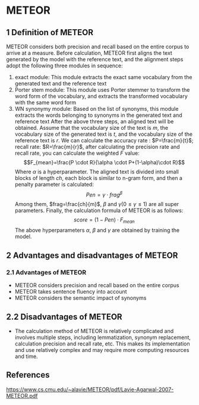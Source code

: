 # METEOR
## 1 Definition of METEOR
METEOR considers both precision and recall based on the entire corpus to arrive at a measure.
Before calculation, METEOR first aligns the text generated by the model with the reference text, and the alignment steps adopt the following three modules in sequence:
1. exact module: This module extracts the exact same vocabulary from the generated text and the reference text
2. Porter stem module: This module uses Porter stemmer to transform the word form of the vocabulary, and extracts the transformed vocabulary with the same word form
3. WN synonymy module: Based on the list of synonyms, this module extracts the words belonging to synonyms in the generated text and reference text
After the above three steps, an aligned text will be obtained. Assume that the vocabulary size of the text is $m$, the vocabulary size of the generated text is $t$, and the vocabulary size of the reference text is $r$. We can calculate the accuracy rate : $P=\frac{m}{t}$; recall rate: $R=\frac{m}{r}$, after calculating the precision rate and recall rate, you can calculate the weighted $F$ value:
$$F_{mean}=\frac{P \cdot R}{\alpha \cdot P+(1-\alpha)\cdot R}$$
Where $\alpha$ is a hyperparameter.
The aligned text is divided into small blocks of length $ch$, each block is similar to n-gram form, and then a penalty parameter is calculated:
$$Pen=\gamma \cdot frag^\beta $$
Among them, $frag=\frac{ch}{m}$, $\beta$ and $\gamma(0\leqslant \gamma \leqslant1)$ are all super parameters.
Finally, the calculation formula of METEOR is as follows:
$$score = (1-Pen)\cdot F_{mean}$$
The above hyperparameters $\alpha$, $\beta$ and $\gamma$ are obtained by training the model.
## 2 Advantages and disadvantages of METEOR
### 2.1 Advantages of METEOR
- METEOR considers precision and recall based on the entire corpus
- METEOR takes sentence fluency into account
- METEOR considers the semantic impact of synonyms
## 2.2 Disadvantages of METEOR
- The calculation method of METEOR is relatively complicated and involves multiple steps, including lemmatization, synonym replacement, calculation precision and recall rate, etc. This makes its implementation and use relatively complex and may require more computing resources and time.
## References
https://www.cs.cmu.edu/~alavie/METEOR/pdf/Lavie-Agarwal-2007-METEOR.pdf
